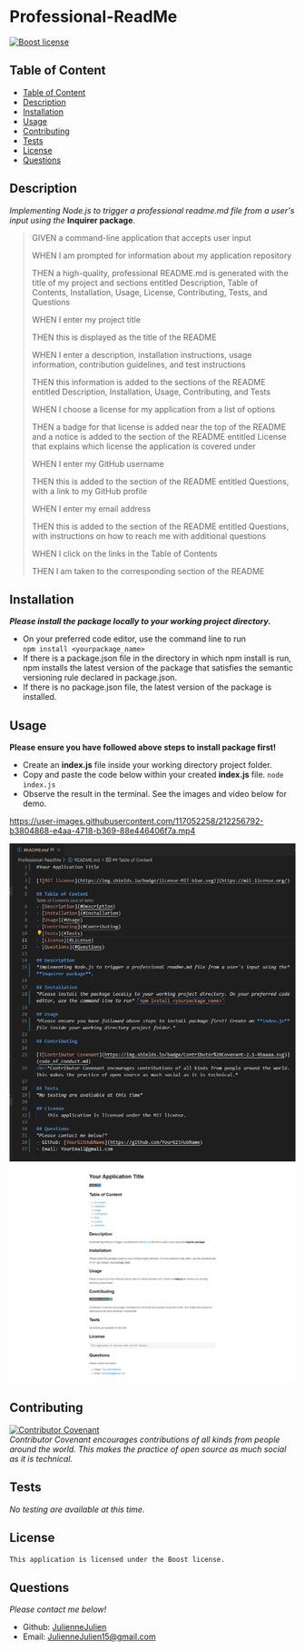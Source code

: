 # Professional-ReadMe

[![Boost license](https://img.shields.io/badge/license-Boost-blue.svg)](https://www.boost.org/LICENSE_1_0.txt)

## Table of Content
- [Table of Content](#table-of-content)
- [Description](#description)
- [Installation](#installation)
- [Usage](#usage)
- [Contributing](#contributing)
- [Tests](#tests)
- [License](#license)
- [Questions](#questions)

## Description
 *Implementing Node.js to trigger a professional readme.md file from a user's input using the* **Inquirer package**.
  
>GIVEN a command-line application that accepts user input
>
>WHEN I am prompted for information about my application repository
>
>THEN a high-quality, professional README.md is generated with the title of my project and sections entitled Description, Table of Contents, Installation, Usage, License, Contributing, Tests, and Questions
>
>WHEN I enter my project title
>
>THEN this is displayed as the title of the README
>
>WHEN I enter a description, installation instructions, usage information, contribution guidelines, and test instructions
>
>THEN this information is added to the sections of the README entitled Description, Installation, Usage, Contributing, and Tests
>
>WHEN I choose a license for my application from a list of options
>
>THEN a badge for that license is added near the top of the README and a notice is added to the section of the README entitled License that explains which license the application is covered under
>
>WHEN I enter my GitHub username
>
>THEN this is added to the section of the README entitled Questions, with a link to my GitHub profile
>
>WHEN I enter my email address
>
>THEN this is added to the section of the README entitled Questions, with instructions on how to reach me with additional questions
>
>WHEN I click on the links in the Table of Contents
>
>THEN I am taken to the corresponding section of the README


## Installation
***Please install the package locally to your working project directory.*** 
- On your preferred code editor, use the command line to run  
`npm install <yourpackage_name>`
- If there is a package.json file in the directory in which npm install is run, npm installs the latest version of the package that satisfies the semantic versioning rule declared in package.json.
- If there is no package.json file, the latest version of the package is installed.



## Usage
**Please ensure you have followed above steps to install package first!**
- Create an **index.js** file inside your working directory project folder. 
- Copy and paste the code below within your created **index.js** file.
`node index.js`
- Observe the result in the terminal. See the images and video below for demo. 

https://user-images.githubusercontent.com/117052258/212256792-b3804868-e4aa-4718-b369-88e446406f7a.mp4

<img src="./Assets/Screenshot_SampleReadMeCode.png">

<img src="./Assets/screencapture-file-C-Users-JayJa-AppData-Local-Temp-mume2023012-7096-w922z0-ft5yd-html-2023-01-12-23_54_27.png">

## Contributing

[![Contributor Covenant](https://img.shields.io/badge/Contributor%20Covenant-2.1-4baaaa.svg)](code_of_conduct.md)
<br>*Contributor Covenant encourages contributions of all kinds from people around the world. This makes the practice of open source as much social as it is technical.*

## Tests
*No testing are available at this time.*

## License
    This application is licensed under the Boost license.

## Questions
*Please contact me below!*
- Github: [JulienneJulien](https://github.com/JulienneJulien)
- Email: JulienneJulien15@gmail.com 
